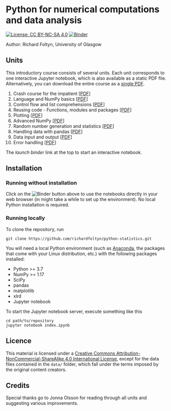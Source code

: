 # Python for numerical computations and data analysis
[![License: CC BY-NC-SA 4.0](https://img.shields.io/badge/License-CC%20BY--NC--SA%204.0-lightgrey.svg)](https://creativecommons.org/licenses/by-nc-sa/4.0/)
[![Binder](https://mybinder.org/badge_logo.svg)](https://mybinder.org/v2/gh/richardfoltyn/python-statistics/main?filepath=index.ipynb)

Author: Richard Foltyn, University of Glasgow

## Units

This introductory course consists of several units. Each unit corresponds
to one interactive Jupyter notebook, which is also available
as a static PDF file. Alternatively, you can download the entire course as a 
[single PDF](latex/python-course.pdf).

1.  Crash course for the impatient [[PDF](latex/unit1.pdf)]
2.  Language and NumPy basics [[PDF](latex/unit2.pdf)]
3.  Control flow and list comprehensions [[PDF](latex/unit3.pdf)]
4.  Reusing code - Functions, modules and packages [[PDF](latex/unit4.pdf)]
5.  Plotting [[PDF](latex/unit5.pdf)]
6.  Advanced NumPy [[PDF](latex/unit6.pdf)]
7.  Random number generation and statistics [[PDF](latex/unit7.pdf)]
8.  Handling data with pandas [[PDF](latex/unit8.pdf)]
9.  Data input and output [[PDF](latex/unit9.pdf)]
10. Error handling [[PDF](latex/unit10.pdf)]

The *launch binder* link at the top to start an interactive
notebook.

## Installation

### Running without installation

Click on the ![Binder](https://mybinder.org/badge_logo.svg) button
above to use the notebooks directly in your web browser 
(in might take a while to set up the environment). No local
Python installation is required.

### Running locally

To clone the repository, run

    git clone https://github.com/richardfoltyn/python-statistics.git

You will need a local Python environment (such as [Anaconda](https://www.anaconda.com/products/individual), the packages that come with your Linux distribution, etc.)
with the following packages installed:

-   Python >= 3.7
-   NumPy >= 1.17
-   SciPy
-   pandas
-   matplotlib
-   xlrd
-   Jupyter notebook

To start the Jupyter notebook server, execute something like this

    cd path/to/repository
    jupyter notebook index.ipynb

## Licence

This material is licensed under a 
[Creative Commons Attribution-NonCommercial-ShareAlike 4.0 International License](http://creativecommons.org/licenses/by-nc-sa/4.0/),
except for the data files contained in the `data/` folder, which
fall under the terms imposed by the original content creators.

## Credits

Special thanks go to Jonna Olsson for reading through all units and
suggesting various improvements.